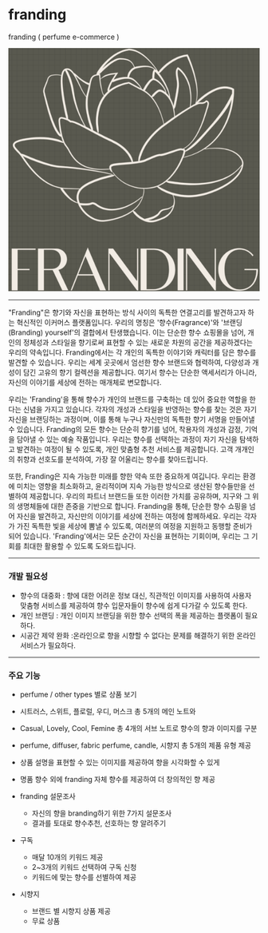 # franding
franding ( perfume e-commerce )

![franding](static/img/logo-2.png "franding logo")

--- 

"Franding"은 향기와 자신을 표현하는 방식 사이의 독특한 연결고리를 발견하고자 하는 혁신적인 이커머스 플랫폼입니다. 우리의 명칭은 '향수(Fragrance)'와 '브랜딩(Branding) yourself'의 결합에서 탄생했습니다. 이는 단순한 향수 쇼핑몰을 넘어, 개인의 정체성과 스타일을 향기로써 표현할 수 있는 새로운 차원의 공간을 제공하겠다는 우리의 약속입니다. Franding에서는 각 개인의 독특한 이야기와 캐릭터를 담은 향수를 발견할 수 있습니다. 우리는 세계 곳곳에서 엄선한 향수 브랜드와 협력하여, 다양성과 개성이 담긴 고유의 향기 컬렉션을 제공합니다. 여기서 향수는 단순한 액세서리가 아니라, 자신의 이야기를 세상에 전하는 매개체로 변모합니다.

우리는 'Franding'을 통해 향수가 개인의 브랜드를 구축하는 데 있어 중요한 역할을 한다는 신념을 가지고 있습니다. 각자의 개성과 스타일을 반영하는 향수를 찾는 것은 자기 자신을 브랜딩하는 과정이며, 이를 통해 누구나 자신만의 독특한 향기 서명을 만들어낼 수 있습니다. Franding의 모든 향수는 단순히 향기를 넘어, 착용자의 개성과 감정, 기억을 담아낼 수 있는 예술 작품입니다. 우리는 향수를 선택하는 과정이 자기 자신을 탐색하고 발견하는 여정이 될 수 있도록, 개인 맞춤형 추천 서비스를 제공합니다. 고객 개개인의 취향과 선호도를 분석하여, 가장 잘 어울리는 향수를 찾아드립니다.

또한, Franding은 지속 가능한 미래를 향한 약속 또한 중요하게 여깁니다. 우리는 환경에 미치는 영향을 최소화하고, 윤리적이며 지속 가능한 방식으로 생산된 향수들만을 선별하여 제공합니다. 우리의 파트너 브랜드들 또한 이러한 가치를 공유하며, 지구와 그 위의 생명체들에 대한 존중을 기반으로 합니다. Franding을 통해, 단순한 향수 쇼핑을 넘어 자신을 발견하고, 자신만의 이야기를 세상에 전하는 여정에 함께하세요. 우리는 각자가 가진 독특한 빛을 세상에 뽐낼 수 있도록, 여러분의 여정을 지원하고 동행할 준비가 되어 있습니다. 'Franding'에서는 모든 순간이 자신을 표현하는 기회이며, 우리는 그 기회를 최대한 활용할 수 있도록 도와드립니다.

---

### 개발 필요성

- 향수의 대중화 : 향에 대한 어려운 정보 대신, 직관적인 이미지를 사용하여 사용자 맞춤형 서비스를 제공하여 향수 입문자들이 향수에 쉽게 다가갈 수 있도록 한다.
- 개인 브랜딩 : 개인 이미지 브랜딩을 위한 향수 선택의 폭을 제공하는 플랫폼이 필요하다.
- 시공간 제약 완화 :온라인으로 향을 시향할 수 없다는 문제를 해결하기 위한 온라인 서비스가 필요하다.

---

### 주요 기능 

- perfume / other types 별로 상품 보기
- 시트러스, 스위트, 플로럴, 우디, 머스크 총 5개의 메인 노트와 
- Casual, Lovely, Cool, Femine 총 4개의 서브 노트로 향수의 향과 이미지를 구분
- perfume, diffuser, fabric perfume, candle, 시향지 총 5개의 제품 유형 제공

- 상품 설명을 표현할 수 있는 이미지를 제공하여 향을 시각화할 수 있게 
- 명품 향수 외에 franding 자체 향수를 제공하여 더 창의적인 향 제공

- franding 설문조사 
    - 자신의 향을 branding하기 위한 7가지 설문조사 
    - 결과를 토대로 향수추천, 선호하는 향 알려주기
    
- 구독 
    - 매달 10개의 키워드 제공 
    - 2~3개의 키워드 선택하여 구독 신청 
    - 키워드에 맞는 향수를 선별하여 제공

- 시향지 
    - 브랜드 별 시향지 상품 제공
    - 무료 상품